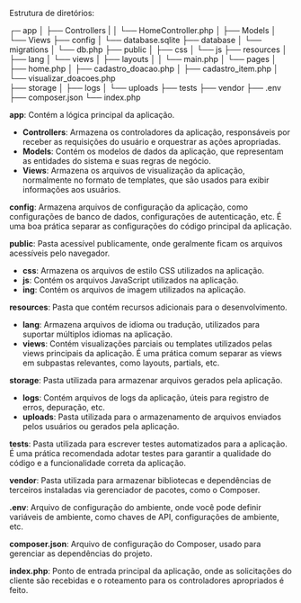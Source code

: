 Estrutura de diretórios:

┌─ app
│   ├── Controllers
|   │   └── HomeController.php
│   ├── Models
│   └── Views
├── config
│   └── database.sqlite
├── database
│   └── migrations
│       └── db.php
├── public
│   ├── css
│   └── js
├── resources
│   ├── lang
│   └── views
│       ├── layouts
│       │   └── main.php
│       └── pages
│           ├── home.php
│           ├── cadastro_doacao.php
│           ├── cadastro_item.php
│           └── visualizar_doacoes.php           
├── storage
│   ├── logs
│   └── uploads
├── tests
├── vendor
├── .env
├── composer.json
└── index.php



**app**: Contém a lógica principal da aplicação.

- **Controllers**: Armazena os controladores da aplicação, responsáveis por receber as requisições do usuário e orquestrar as ações apropriadas.
- **Models**: Contém os modelos de dados da aplicação, que representam as entidades do sistema e suas regras de negócio.
- **Views**: Armazena os arquivos de visualização da aplicação, normalmente no formato de templates, que são usados para exibir informações aos usuários.

**config**: Armazena arquivos de configuração da aplicação, como configurações de banco de dados, configurações de autenticação, etc. É uma boa prática separar as configurações do código principal da aplicação.

**public**: Pasta acessível publicamente, onde geralmente ficam os arquivos acessíveis pelo navegador.

- **css**: Armazena os arquivos de estilo CSS utilizados na aplicação.
- **js**: Contém os arquivos JavaScript utilizados na aplicação.
- **ing**: Contém os arquivos de imagem utilizados na aplicação.

**resources**: Pasta que contém recursos adicionais para o desenvolvimento.

- **lang**: Armazena arquivos de idioma ou tradução, utilizados para suportar múltiplos idiomas na aplicação.
- **views**: Contém visualizações parciais ou templates utilizados pelas views principais da aplicação. É uma prática comum separar as views em subpastas relevantes, como layouts, partials, etc.

**storage**: Pasta utilizada para armazenar arquivos gerados pela aplicação.

- **logs**: Contém arquivos de logs da aplicação, úteis para registro de erros, depuração, etc.
- **uploads**: Pasta utilizada para o armazenamento de arquivos enviados pelos usuários ou gerados pela aplicação.

**tests**: Pasta utilizada para escrever testes automatizados para a aplicação. É uma prática recomendada adotar testes para garantir a qualidade do código e a funcionalidade correta da aplicação.

**vendor**: Pasta utilizada para armazenar bibliotecas e dependências de terceiros instaladas via gerenciador de pacotes, como o Composer.

**.env**: Arquivo de configuração do ambiente, onde você pode definir variáveis de ambiente, como chaves de API, configurações de ambiente, etc.

**composer.json**: Arquivo de configuração do Composer, usado para gerenciar as dependências do projeto.

**index.php**: Ponto de entrada principal da aplicação, onde as solicitações do cliente são recebidas e o roteamento para os controladores apropriados é feito.
